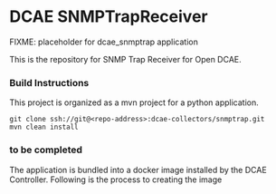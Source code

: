 DCAE SNMPTrapReceiver
======================================

FIXME: placeholder for dcae_snmptrap application

This is the repository for SNMP Trap Receiver for Open DCAE. 

### Build Instructions

This project is organized as a mvn project for a python application.

```
git clone ssh://git@<repo-address>:dcae-collectors/snmptrap.git
mvn clean install
```

### to be completed

The application is bundled into a docker image installed by the DCAE Controller. Following is the process to creating the image

